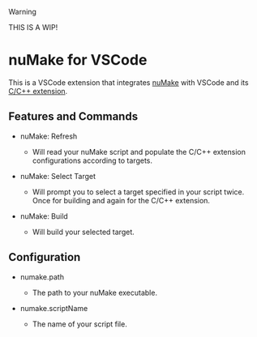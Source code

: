 > [!WARNING]
> THIS IS A WIP!
# nuMake for VSCode

This is a VSCode extension that integrates [nuMake](https://github.com/juicermv/numake) with VSCode and its [C/C++ extension](https://github.com/microsoft/vscode-cpptools).

## Features and Commands
* nuMake: Refresh
  * Will read your nuMake script and populate the C/C++ extension configurations according to targets.

* nuMake: Select Target
  * Will prompt you to select a target specified in your script twice. Once for building and again for the C/C++ extension.

* nuMake: Build
  * Will build your selected target.

## Configuration

* numake.path
  * The path to your nuMake executable.

* numake.scriptName
  * The name of your script file.
